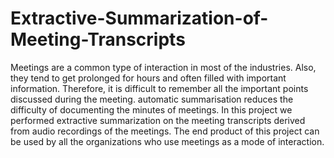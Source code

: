 # Extractive-Summarization-of-Meeting-Transcripts

Meetings are a common type of interaction in most of the industries. Also, they tend to get prolonged for hours and often filled with important information. 
Therefore, it is difficult to remember all the important points discussed during the meeting.  automatic summarisation reduces the difficulty of documenting the minutes of meetings. 
In this project we performed extractive summarization on the meeting transcripts derived from audio recordings of the meetings. 
The end product of this project can be used by all the organizations who use meetings as a mode of interaction.
